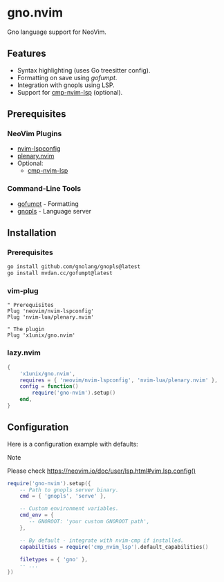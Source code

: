 # gno.nvim

Gno language support for NeoVim.

## Features

* Syntax highlighting (uses Go treesitter config).
* Formatting on save using *gofumpt*.
* Integration with gnopls using LSP.
* Support for [cmp-nvim-lsp](https://github.com/hrsh7th/cmp-nvim-lsp) (optional).

## Prerequisites

### NeoVim Plugins

* [nvim-lspconfig](https://github.com/neovim/nvim-lspconfig)
* [plenary.nvim](https://github.com/nvim-lua/plenary.nvim)
* Optional:
    - [cmp-nvim-lsp](https://github.com/hrsh7th/cmp-nvim-lsp)

### Command-Line Tools

* [gofumpt](https://github.com/mvdan/gofumpt) - Formatting
* [gnopls](https://github.com/gnolang/gnopls/) - Language server

## Installation

### Prerequisites

```bash
go install github.com/gnolang/gnopls@latest
go install mvdan.cc/gofumpt@latest
```

### vim-plug

```vim
" Prerequisites
Plug 'neovim/nvim-lspconfig'
Plug 'nvim-lua/plenary.nvim'

" The plugin
Plug 'x1unix/gno.nvim'
```

### lazy.nvim

```lua
{
    'x1unix/gno.nvim',
    requires = { 'neovim/nvim-lspconfig', 'nvim-lua/plenary.nvim' },
    config = function()
        require('gno-nvim').setup()
    end,
}
```

## Configuration

Here is a configuration example with defaults:

> [!NOTE]
> Please check https://neovim.io/doc/user/lsp.html#vim.lsp.config()

```lua
require('gno-nvim').setup({
    -- Path to gnopls server binary.
    cmd = { 'gnopls', 'serve' },

    -- Custom environment variables.
    cmd_env = {
       -- GNOROOT: 'your custom GNOROOT path', 
    },

    -- By default - integrate with nvim-cmp if installed.
    capabilities = require('cmp_nvim_lsp').default_capabilities()

    filetypes = { 'gno' },
    -- ...
})
```
